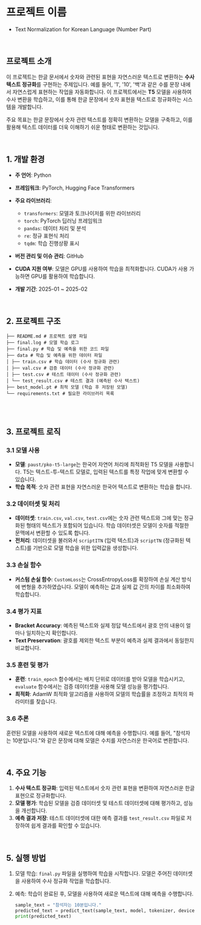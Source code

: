 # 프로젝트 이름
- Text Normalization for Korean Language (Number Part)

<br>

## 프로젝트 소개
이 프로젝트는 한글 문서에서 숫자와 관련된 표현을 자연스러운 텍스트로 변환하는 **수사 텍스트 정규화**를 구현하는 주제입니다. 예를 들어, '1', '10', '백'과 같은 수를 문장 내에서 자연스럽게 표현하는 작업을 자동화합니다. 이 프로젝트에서는 **T5** 모델을 사용하여 수사 변환을 학습하고, 이를 통해 한글 문장에서 숫자 표현을 텍스트로 정규화하는 시스템을 개발합니다.

주요 목표는 한글 문장에서 숫자 관련 텍스트를 정확히 변환하는 모델을 구축하고, 이를 활용해 텍스트 데이터를 더욱 이해하기 쉬운 형태로 변환하는 것입니다.

<br>

## 1. 개발 환경

- **주 언어**: Python
- **프레임워크**: PyTorch, Hugging Face Transformers
- **주요 라이브러리**:
  - `transformers`: 모델과 토크나이저를 위한 라이브러리
  - `torch`: PyTorch 딥러닝 프레임워크
  - `pandas`: 데이터 처리 및 분석
  - `re`: 정규 표현식 처리
  - `tqdm`: 학습 진행상황 표시
- **버전 관리 및 이슈 관리**: GitHub

- **CUDA 지원 여부**: 모델은 GPU를 사용하여 학습을 최적화합니다. CUDA가 사용 가능하면 GPU를 활용하여 학습합니다.

- **개발 기간**: 2025-01 ~ 2025-02

<br>

## 2. 프로젝트 구조
```
├── README.md # 프로젝트 설명 파일 
├── final.log # 모델 학습 로그 
├── final.py # 학습 및 예측을 위한 코드 파일 
├── data # 학습 및 예측을 위한 데이터 파일 
│ ├── train.csv # 학습 데이터 (수사 정규화 관련) 
│ ├── val.csv # 검증 데이터 (수사 정규화 관련) 
│ ├── test.csv # 테스트 데이터 (수사 정규화 관련)
│ └── test_result.csv # 테스트 결과 (예측된 수사 텍스트)
├── best_model.pt # 최적 모델 (학습 후 저장된 모델) 
└── requirements.txt # 필요한 라이브러리 목록
```

<br>


<br>

## 3. 프로젝트 로직

### 3.1 모델 사용
- **모델**: `paust/pko-t5-large`는 한국어 자연어 처리에 최적화된 T5 모델을 사용합니다. T5는 텍스트-투-텍스트 모델로, 입력된 텍스트를 특정 작업에 맞게 변환할 수 있습니다.
- **학습 목적**: 숫자 관련 표현을 자연스러운 한국어 텍스트로 변환하는 학습을 합니다.

### 3.2 데이터셋 및 처리
- **데이터셋**: `train.csv`, `val.csv`, `test.csv`에는 숫자 관련 텍스트와 그에 맞는 정규화된 형태의 텍스트가 포함되어 있습니다. 학습 데이터셋은 모델이 숫자를 적절한 문맥에서 변환할 수 있도록 합니다.
- **전처리**: 데이터셋을 불러와서 `scriptITN` (입력 텍스트)과 `scriptTN` (정규화된 텍스트)를 기반으로 모델 학습을 위한 입력값을 생성합니다.

### 3.3 손실 함수
- **커스텀 손실 함수**: `CustomLoss`는 CrossEntropyLoss를 확장하여 손실 계산 방식에 변형을 추가하였습니다. 모델이 예측하는 값과 실제 값 간의 차이를 최소화하여 학습합니다.

### 3.4 평가 지표
- **Bracket Accuracy**: 예측된 텍스트와 실제 정답 텍스트에서 괄호 안의 내용이 얼마나 일치하는지 확인합니다.
- **Text Preservation**: 괄호를 제외한 텍스트 부분이 예측과 실제 결과에서 동일한지 비교합니다.

### 3.5 훈련 및 평가
- **훈련**: `train_epoch` 함수에서는 배치 단위로 데이터를 받아 모델을 학습시키고, `evaluate` 함수에서는 검증 데이터셋을 사용해 모델 성능을 평가합니다.
- **최적화**: AdamW 최적화 알고리즘을 사용하여 모델의 학습률을 조정하고 최적의 파라미터를 찾습니다.
  
### 3.6 추론
훈련된 모델을 사용하여 새로운 텍스트에 대해 예측을 수행합니다. 예를 들어, "참석자는 10분입니다."와 같은 문장에 대해 모델은 수치를 자연스러운 한국어로 변환합니다.

<br>

## 4. 주요 기능

1. **수사 텍스트 정규화**: 입력된 텍스트에서 숫자 관련 표현을 변환하여 자연스러운 한글 표현으로 정규화합니다.
2. **모델 평가**: 학습된 모델을 검증 데이터셋 및 테스트 데이터셋에 대해 평가하고, 성능을 개선합니다.
3. **예측 결과 저장**: 테스트 데이터셋에 대한 예측 결과를 `test_result.csv` 파일로 저장하여 쉽게 결과를 확인할 수 있습니다.

<br>

## 5. 실행 방법


1. 모델 학습:
`final.py` 파일을 실행하여 학습을 시작합니다. 모델은 주어진 데이터셋을 사용하여 수사 정규화 작업을 학습합니다.


2. 예측:
    학습이 완료된 후, 모델을 사용하여 새로운 텍스트에 대해 예측을 수행합니다.
    ```python
    sample_text = "참석자는 10분입니다."
    predicted_text = predict_text(sample_text, model, tokenizer, device)
    print(predicted_text)
    ```
